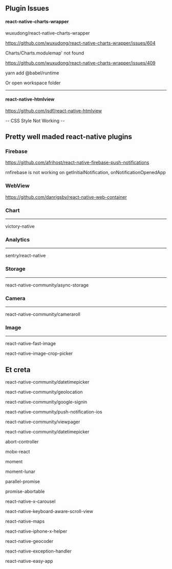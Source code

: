 ## Plugin Issues

#### react-native-charts-wrapper

wuxudong/react-native-charts-wrapper

https://github.com/wuxudong/react-native-charts-wrapper/issues/604

Charts/Charts.modulemap' not found

https://github.com/wuxudong/react-native-charts-wrapper/issues/409

yarn add @babel/runtime

Or open workspace folder

----

#### react-native-htmlview

https://github.com/jsdf/react-native-htmlview

-- CSS Style Not Working --

## Pretty well maded react-native plugins

### Firebase

https://github.com/afrihost/react-native-firebase-push-notifications

rnfirebase is not working on getInitialNotification, onNotificationOpenedApp

### WebView

https://github.com/danrigsby/react-native-web-container

### Chart
----

victory-native

### Analytics
----

sentry/react-native

### Storage
----

react-native-community/async-storage

### Camera
----

react-native-community/cameraroll

### Image
----

react-native-fast-image

react-native-image-crop-picker

## Et creta

react-native-community/datetimepicker

react-native-community/geolocation

react-native-community/google-signin

react-native-community/push-notification-ios

react-native-community/viewpager

react-native-community/datetimepicker

abort-controller

mobx-react

moment

moment-lunar

parallel-promise

promise-abortable

react-native-x-carousel

react-native-keyboard-aware-scroll-view

react-native-maps

react-native-iphone-x-helper

react-native-geocoder

react-native-exception-handler

react-native-easy-app

